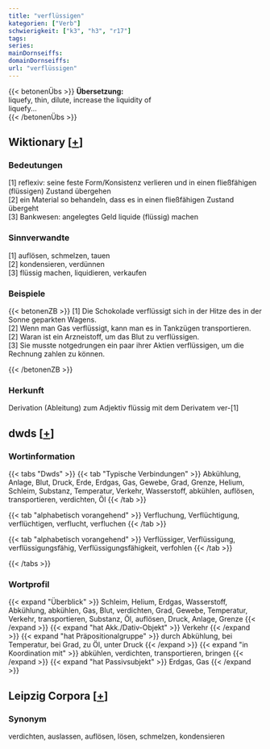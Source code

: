 ```yaml
---
title: "verflüssigen"
kategorien: ["Verb"]
schwierigkeit: ["k3", "h3", "r17"]
tags:
series:
mainDornseiffs:
domainDornseiffs:
url: "verflüssigen"
---
```


{{< betonenÜbs >}}
**Übersetzung:**  
liquefy, thin, dilute, increase the liquidity of  
liquefy...  
{{< /betonenÜbs >}}

## Wiktionary [[+](https://de.wiktionary.org/wiki/verflüssigen)]

### Bedeutungen
[1] reflexiv: seine feste Form/Konsistenz verlieren und in einen fließfähigen (flüssigen) Zustand übergehen  
[2] ein Material so behandeln, dass es in einen fließfähigen Zustand übergeht  
[3] Bankwesen: angelegtes Geld liquide (flüssig) machen  

### Sinnverwandte
[1] auflösen, schmelzen, tauen  
[2] kondensieren, verdünnen  
[3] flüssig machen, liquidieren, verkaufen  

### Beispiele
{{< betonenZB >}}
[1] Die Schokolade verflüssigt sich in der Hitze des in der Sonne geparkten Wagens.  
[2] Wenn man Gas verflüssigt, kann man es in Tankzügen transportieren.  
[2] Waran ist ein Arzneistoff, um das Blut zu verflüssigen.  
[3] Sie musste notgedrungen ein paar ihrer Aktien verflüssigen, um die Rechnung zahlen zu können.  

{{< /betonenZB >}}
### Herkunft
Derivation (Ableitung) zum Adjektiv flüssig mit dem Derivatem ver-[1]  



## dwds [[+](https://www.dwds.de/wb/verflüssigen)]

### Wortinformation
{{< tabs "Dwds" >}}
{{< tab "Typische Verbindungen" >}}
Abkühlung, Anlage, Blut, Druck, Erde, Erdgas, Gas, Gewebe, Grad, Grenze, Helium, Schleim, Substanz, Temperatur, Verkehr, Wasserstoff, abkühlen, auflösen, transportieren, verdichten, Öl
{{< /tab >}}

{{< tab "alphabetisch vorangehend" >}}
Verfluchung, Verflüchtigung, verflüchtigen, verflucht, verfluchen
{{< /tab >}}

{{< tab "alphabetisch vorangehend" >}}
Verflüssiger, Verflüssigung, verflüssigungsfähig, Verflüssigungsfähigkeit, verfohlen
{{< /tab >}}

{{< /tabs >}}

### Wortprofil
{{< expand "Überblick" >}} Schleim, Helium, Erdgas, Wasserstoff, Abkühlung, abkühlen, Gas, Blut, verdichten, Grad, Gewebe, Temperatur, Verkehr, transportieren, Substanz, Öl, auflösen, Druck, Anlage, Grenze {{< /expand >}}
{{< expand "hat Akk./Dativ-Objekt" >}} Verkehr {{< /expand >}}
{{< expand "hat Präpositionalgruppe" >}} durch Abkühlung, bei Temperatur, bei Grad, zu Öl, unter Druck {{< /expand >}}
{{< expand "in Koordination mit" >}} abkühlen, verdichten, transportieren, bringen {{< /expand >}}
{{< expand "hat Passivsubjekt" >}} Erdgas, Gas {{< /expand >}}

## Leipzig Corpora [[+](https://corpora.uni-leipzig.de/en/res?word=verflüssigen&corpusId=deu_newscrawl-public_2018)]


### Synonym
verdichten, auslassen, auflösen, lösen, schmelzen, kondensieren


